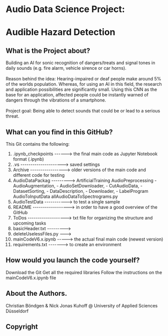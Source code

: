 # Audio Data Science Project:
# Audible Hazard Detection


## What is the Project about?
Building an AI for sonic recognition of dangers/treats and signal tones in daily sounds (e.g. fire alarm, vehicle sirence or car horns).<br />
<br />
Reason behind the idea: Hearing-impaired or deaf people make around 5% of the worlds population. Whereas, for using an AI in this field, the research and application possibilities are significantly small. Using this CNN as the base for an application, affected people could be instantly warned of dangers through the vibrations of a smartphone.<br />
<br />
Project goal: Being able to detect sounds that could be or lead to a serious threat.

## What can you find in this GitHub?
This Git contains the following:

1. .ipynb_checkpoints ------> the final main code as Jupyter Notebook format (.ipynb)
2. .vs ---------------------> saved settings
3. Archive -----------------> older versions of the main code and different code for testing
4. AudioDataPackag ---------> ArtificialTraining
                              AudioPreprocessing 
                               - AudioAugmentation, 
                               - AudioSetDownloader, 
                               - CutAudioData, 
                               - DatasetSorting, 
                               - DataDescription, 
                               - Downloader, 
                               - LabelProgram
                              AudioToInputData
                              allAudioDataToSpectrograms.py
5. AudioTestData -----------> to test a single sample
6. README ------------------> in order to have a good overview of the GitHub 
7. ToDos -------------------> txt file for organizing the structure and upcoming tasks
8. basicHeader.txt --------->
9. deleteUselessFiles.py --->
10. mainCodeV6.x.ipynb -----> the actual final main code (newest version)
11. requirements.txt -------> to create an environment 



## How would you launch the code yourself?
Download the Git
Get all the required libraries
Follow the instructions on the mainCodeV6.x.ipynb file

## About the Authors.

Christian Böndgen & Nick Jonas Kuhoff 
@ University of Applied Sciences Düsseldorf

## Copyright
